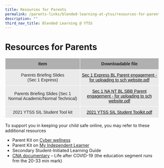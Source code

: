 ```yaml
---
title: Resources for Parents
permalink: /parents-links/blended-learning-at-ytss/resources-for-parents/
description: ""
third_nav_title: Blended Learning @ YTSS
---
```

# **Resources for Parents**

<table style="border-collapse:collapse;border-spacing:0" class="tg"><thead><tr><th style="background-color:#B0B0B0;border-color:#ffffff;border-style:solid;border-width:1px;color:#222;font-family:Arial, sans-serif;font-size:14px;font-weight:bold;overflow:hidden;padding:10px 5px;text-align:center;vertical-align:middle;word-break:normal"><span style="color:#222;background-color:#B0B0B0">Item</span></th><th style="background-color:#B0B0B0;border-color:#ffffff;border-style:solid;border-width:1px;color:#222;font-family:Arial, sans-serif;font-size:14px;font-weight:bold;overflow:hidden;padding:10px 5px;text-align:center;vertical-align:middle;word-break:normal"><span style="color:#222;background-color:#B0B0B0">Downloadable file</span></th></tr></thead><tbody><tr><td style="background-color:#EAEAEA;border-color:#ffffff;border-style:solid;border-width:1px;color:#222;font-family:Arial, sans-serif;font-size:14px;overflow:hidden;padding:10px 5px;text-align:center;vertical-align:top;word-break:normal">        Parents Briefing Slides  <br><span style="color:#222;background-color:#EAEAEA">(Sec 1 Express)</span> </td><td style="background-color:#EAEAEA;border-color:#ffffff;border-style:solid;border-width:1px;color:#222;font-family:Arial, sans-serif;font-size:14px;overflow:hidden;padding:10px 5px;text-align:center;vertical-align:top;word-break:normal"><a href="/files/Sec%201%20Express%20BL%20Parent%20engagement%20-%20for%20uploading%20to%20sch%20website1.pdf"><span style="text-decoration:none;color:#000">Sec 1 Express BL Parent engagement - for uploading to sch website.pdf</span></a><br></td></tr><tr><td style="background-color:#EAEAEA;border-color:#ffffff;border-style:solid;border-width:1px;color:#222;font-family:Arial, sans-serif;font-size:14px;overflow:hidden;padding:10px 5px;text-align:center;vertical-align:middle;word-break:normal"><span style="color:#222;background-color:#EAEAEA">Parents Briefing Slides (Sec 1 Normal Academic/Normal Technical)</span></td><td style="background-color:#EAEAEA;border-color:#ffffff;border-style:solid;border-width:1px;color:#222;font-family:Arial, sans-serif;font-size:14px;overflow:hidden;padding:10px 5px;text-align:center;vertical-align:top;word-break:normal"><a href="/files/Sec%201%20NA%20%20NT%20BL%20%20SBB%20Parent%20engagement%20-%20for%20uploading%20to%20sch%20website.pdf"><span style="text-decoration:none;color:#000">Sec 1 NA NT BL SBB Parent engagement - for uploading to sch website.pdf</span></a><br></td></tr><tr><td style="background-color:#EAEAEA;border-color:#ffffff;border-style:solid;border-width:1px;color:#222;font-family:Arial, sans-serif;font-size:14px;overflow:hidden;padding:10px 5px;text-align:center;vertical-align:middle;word-break:normal"><span style="color:#222;background-color:#EAEAEA"> 2021 YTSS SIL Student Tool kit</span></td><td style="background-color:#EAEAEA;border-color:#ffffff;border-style:solid;border-width:1px;color:#222;font-family:Arial, sans-serif;font-size:14px;overflow:hidden;padding:10px 5px;text-align:center;vertical-align:top;word-break:normal"><a href="/files/2021%20YTSS%20SIL%20Student%20Toolkit.pdf"><span style="text-decoration:none;color:#000">2021 YTSS SIL Student Toolkit.pdf</span></a><span style="color:#222;background-color:#EAEAEA">  </span></td></tr></tbody></table>






To support you in keeping your child safe online, you may refer to these additional resources  

* Parent Kit on [Cyber wellness](/files/cyber-wellness-for-your-child.pdf)
* Parent Kit on [My Independent Learner](https://go.gov.sg/pkindependentlearner)
* Secondary Student-Initiated Learning Guide
* [CNA documentary](https://youtu.be/ohi9JgPVoRQ) – Life after COVID-19 (the education segment runs frm the 20-33 min mark)